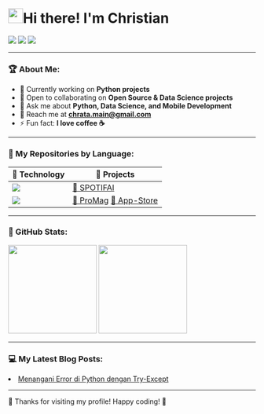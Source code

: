 <div align="left">

# <img src="https://raw.githubusercontent.com/iampavangandhi/iampavangandhi/master/gifs/Hi.gif" width="30px">Hi there! I'm Christian  

</div>

<div align="left">
  <a href="https://github.com/Christian-Chrata"><img src="https://img.shields.io/badge/GitHub-181717?style=for-the-badge&logo=github&logoColor=white" /></a>
  <a href="https://medium.com/@chrata.main"><img src="https://img.shields.io/badge/Medium-black?style=for-the-badge&logo=medium&logoColor=white" /></a>
  <a href="mailto:chrata.main@gmail.com"><img src="https://img.shields.io/badge/Email-D14836?style=for-the-badge&logo=gmail&logoColor=white" /></a>
</div>

---

### 🏆 About Me:
- 🔭 Currently working on **Python projects**
- 🤝 Open to collaborating on **Open Source & Data Science projects**
- 💬 Ask me about **Python, Data Science, and Mobile Development**
- 📧 Reach me at **[chrata.main@gmail.com](mailto:chrata.main@gmail.com)**
- ⚡ Fun fact: **I love coffee ☕**

---

### 📂 My Repositories by Language:
<div align="left">

<table>
  <thead>
    <tr>
      <th>🚀 Technology</th>
      <th>📂 Projects</th>
    </tr>
  </thead>
  <tbody>
    <tr>
    <!-- Python -->
      <td><img src="https://img.shields.io/badge/Python-3776AB?style=for-the-badge&logo=python&logoColor=white" /></td>
      <td>
        <a href="https://github.com/Christian-Chrata/SPOTIFAI">🔗 SPOTIFAI</a>
      </td>
    </tr>
    <!-- Swift -->
    <tr>
      <td><img src="https://img.shields.io/badge/Swift-FA7343?style=for-the-badge&logo=swift&logoColor=white" /></td>
      <td>
        <a href="https://github.com/Christian-Chrata/ProMag-IOS">🔗 ProMag</a>
        <a href="https://github.com/Christian-Chrata/App-Store">🔗 App-Store</a>
      </td>
    </tr>
  </tbody>
</table>

</div>

---

### 🚀 GitHub Stats:
<div align="left">
  <img height="180em" src="https://github-readme-stats.vercel.app/api?username=Christian-Chrata&show_icons=true&theme=radical"/>
  <img height="180em" src="http://github-readme-streak-stats.herokuapp.com/?user=Christian-Chrata&theme=radical"/>
</div>

---

### 💻 My Latest Blog Posts:
<div align="left">
    <li><a href="https://medium.com/@chrata.main/menangani-error-di-python-dengan-try-except-7ee1ed4e142e">Menangani Error di Python dengan Try-Except</a></li>
</div>

---

<div align="left">
  💙 Thanks for visiting my profile! Happy coding! 🚀
</div>

